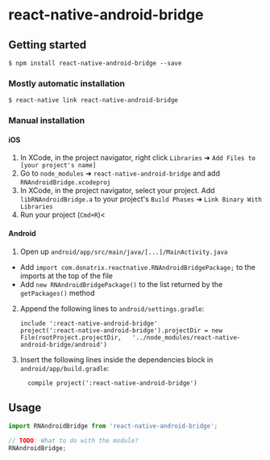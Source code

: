 
# react-native-android-bridge

## Getting started

`$ npm install react-native-android-bridge --save`

### Mostly automatic installation

`$ react-native link react-native-android-bridge`

### Manual installation


#### iOS

1. In XCode, in the project navigator, right click `Libraries` ➜ `Add Files to [your project's name]`
2. Go to `node_modules` ➜ `react-native-android-bridge` and add `RNAndroidBridge.xcodeproj`
3. In XCode, in the project navigator, select your project. Add `libRNAndroidBridge.a` to your project's `Build Phases` ➜ `Link Binary With Libraries`
4. Run your project (`Cmd+R`)<

#### Android

1. Open up `android/app/src/main/java/[...]/MainActivity.java`
  - Add `import com.donatrix.reactnative.RNAndroidBridgePackage;` to the imports at the top of the file
  - Add `new RNAndroidBridgePackage()` to the list returned by the `getPackages()` method
2. Append the following lines to `android/settings.gradle`:
  	```
  	include ':react-native-android-bridge'
  	project(':react-native-android-bridge').projectDir = new File(rootProject.projectDir, 	'../node_modules/react-native-android-bridge/android')
  	```
3. Insert the following lines inside the dependencies block in `android/app/build.gradle`:
  	```
      compile project(':react-native-android-bridge')
  	```


## Usage
```javascript
import RNAndroidBridge from 'react-native-android-bridge';

// TODO: What to do with the module?
RNAndroidBridge;
```
